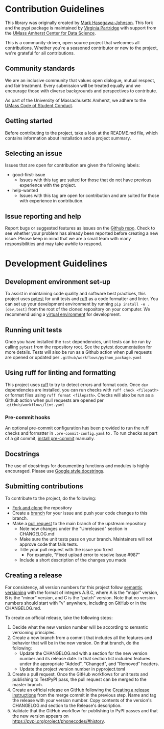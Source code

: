 # Contribution Guidelines
This library was originally created by [Mark Hasegawa-Johnson](https://github.com/jhasegaw). This fork and the pypi package is maintained by [Virginia Partridge](https://github.com/ginic) with support from the [UMass Amherst Center for Data Science](https://ds.cs.umass.edu).

This is a community-driven, open source project that welcomes all contributions. Whether you're a seasoned contributor or new to the project, we're grateful for all contributions.

## Community standards
We are an inclusive community that values open dialogue, mutual respect, and fair treatment. Every submission will be treated equally and we encourage those with diverse backgrounds and perspectives to contribute.

As part of the University of Massachusetts Amherst, we adhere to the [UMass Code of Student Conduct](https://www.umass.edu/dean_students/codeofconduct).

## Getting started
Before contributing to the project, take a look at the README.md file, which contains information about installation and a project summary.

## Selecting an issue
Issues that are open for contribution are given the following labels:
- good-first-issue
  - Issues with this tag are suited for those that do not have previous experience with the project.
- help-wanted
  - Issues with this tag are open for contribution and are suited for those with experience in contribution.

## Issue reporting and help
Report bugs or suggested features as issues on the [Github repo](https://github.com/ginic/phonecodes). Check to see whether your problem has already been reported before creating a new issue. Please keep in mind that we are a small team with many responsibilities and may take awhile to respond.

# Development Guidelines
## Development environment set-up
To assist in maintaining code quality and software best practices, this project uses [pytest](https://docs.pytest.org) for unit tests and [ruff](https://github.com/astral-sh/ruff) as a code formatter and linter. You can set up your development environment by running `pip install -e .[dev,test]` from the root of the cloned repository on your computer. We recommend using a [virtual environment](https://realpython.com/python-virtual-environments-a-primer/) for development.

## Running unit tests
Once you have installed the `test` dependencies, unit tests can be run by calling `pytest` from the repository root. See the [pytest documentation](https://docs.pytest.org) for more details. Tests will also be run as a Github action when pull requests are opened or updated per `.github/workflows/python_package.yaml`

## Using ruff for linting and formatting
This project uses [ruff](https://docs.astral.sh/ruff/) to try to detect errors and format code. Once `dev` dependencies are installed, you can run checks with `ruff check <filepath>` or format files using `ruff format <filepath>`. Checks will also be run as a Github action when pull requests are opened per `.github/workflows/lint.yaml`

### Pre-commit hooks
An optional pre-commit configuration has been provided to run the ruff checks and formatter in `.pre-commit-config.yaml` to . To run checks as part of a git commit, [install pre-commit](https://pre-commit.com/#install) manually.

## Docstrings
The use of docstrings for documenting functions and modules is highly encouraged. Please use [Google style docstrings](https://google.github.io/styleguide/pyguide.html#38-comments-and-docstrings).

## Submitting contributions
To contribute to the project, do the following:
- [Fork and clone](https://docs.github.com/en/get-started/quickstart/fork-a-repo) the repository
- Create a [branch](https://docs.github.com/en/pull-requests/collaborating-with-pull-requests/proposing-changes-to-your-work-with-pull-requests/creating-and-deleting-branches-within-your-repository) for your issue and push your code changes to this branch.
- Make a [pull request](https://docs.github.com/en/pull-requests/collaborating-with-pull-requests/proposing-changes-to-your-work-with-pull-requests/creating-a-pull-request) to the main branch of the upstream repository
  - Note new changes under the "Unreleased" section in CHANGELOG.md
  - Make sure the unit tests pass on your branch. Maintainers will not approve code that fails tests.
  - Title your pull request with the issue you fixed
    - For example, "Fixed upload error to resolve Issue #987"
  - Include a short description of the changes you made

## Creating a release
For consistency, all version numbers for this project follow [semantic versioning](https://semver.org) with the format of integers A.B.C, where A is the “major” version, B is the “minor” version, and C is the “patch” version. Note that no version numbers should start with "v" anywhere, including on GitHub or in the CHANGELOG.md.

To create an official release, take the following steps:
1. Decide what the new version number will be according to semantic versioning principles.
2. Create a new branch from a commit that includes all the features and behavior that will be in the new version. On that branch, do the following:
    - Update the CHANGELOG.md with a section for the new version number and its release date. In that section list included features under the appropriate "Added", "Changed", and "Removed" headers.
    - Update the project version number in pyproject.toml
3. Create a pull request. Once the GitHub workflows for unit tests and publishing to TestPyPI pass, the pull request can be merged to the master branch.
4. Create an official release on GitHub following the [Creating a release instructions](https://docs.github.com/en/repositories/releasing-projects-on-github/managing-releases-in-a-repository#creating-a-release) from the merge commit in the previous step. Name and tag the release with your version number. Copy contents of the version's CHANGELOG.md section to the Release's description.
5. Validate that the GitHub workflow for publishing to PyPI passes and that the new version appears on https://pypi.org/project/phonecodes/#history.
